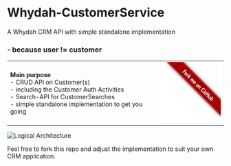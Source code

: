 # Whydah-CustomerService
A Whydah CRM API with simple standalone implementation 

### - because user != customer

<table>
    <tr>
        <td>
<b>Main purpose</b><br/>
- CRUD API on Customer(s)<br/>
 - including the Customer Auth Activities<br/>
- Search-API for CustomerSearches<br/>
- simple standalone implementation to get you going<br/>
        </td>
        <td>
<img src="https://raw.githubusercontent.com/Cantara/Whydah/master/images/forkme_right_red_aa0000.png">
        </td>
    </tr>
</table>


 
![Logical Architecture](https://raw.githubusercontent.com/Cantara/Whydah-CustomerService/master/images/Whydah-CS-Logical-Architecture.png)

Feel free to fork this repo and adjust the implementation to suit your own CRM application.



